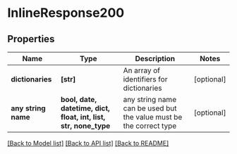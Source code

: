 # InlineResponse200


## Properties
Name | Type | Description | Notes
------------ | ------------- | ------------- | -------------
**dictionaries** | **[str]** | An array of identifiers for dictionaries | [optional] 
**any string name** | **bool, date, datetime, dict, float, int, list, str, none_type** | any string name can be used but the value must be the correct type | [optional]

[[Back to Model list]](../README.md#documentation-for-models) [[Back to API list]](../README.md#documentation-for-api-endpoints) [[Back to README]](../README.md)


